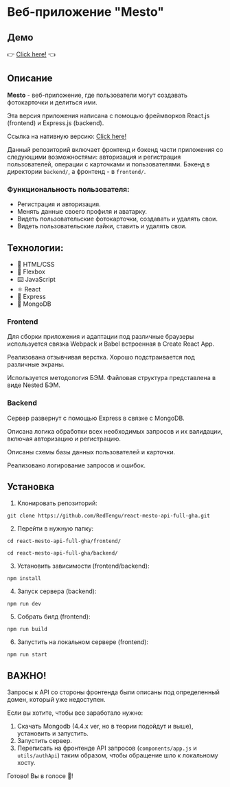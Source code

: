 # Веб-приложение "Mesto"

## Демо

👉 [Click here!](https://redtengu.github.io/react-mesto-auth) 👈

## Описание

**Mesto** - веб-приложение, где пользователи могут создавать фотокарточки и делиться ими.

Эта версия приложения написана с помощью фреймворков React.js (frontend) и Express.js (backend).

Ссылка на нативную версию: [Click here!](https://github.com/RedTengu/mesto)

Данный репозиторий включает фронтенд и бэкенд части приложения со следующими возможностями: авторизация и регистрация пользователей, операции с карточками и пользователями. Бэкенд в директории `backend/`, а фронтенд - в `frontend/`.

### Функциональность пользователя:
- Регистрация и авторизация.
- Менять данные своего профиля и аватарку.
- Видеть пользовательские фотокарточки, создавать и удалять свои.
- Видеть пользовательские лайки, ставить и удалять свои.

## Технологии:
* 🌌 HTML/CSS
* 💪 Flexbox
* ⌨️ JavaScript
* ⚛ React
* 🚄 Express
* 🍃 MongoDB

### Frontend
Для сборки приложения и адаптации под различные браузеры используется связка Webpack и Babel встроенная в Create React App.

Реализована отзывчивая верстка. Хорошо подстраивается под различные экраны.

Используется методология БЭМ. Файловая структура представлена в виде Nested БЭМ. 

### Backend

Сервер развернут с помощью Express в связке с MongoDB. 

Описана логика обработки всех необходимых запросов и их валидации, включая авторизацию и регистрацию.

Описаны схемы базы данных пользователей и карточки.

Реализовано логирование запросов и ошибок. 

## Установка
1. Клонировать репозиторий:

````
git clone https://github.com/RedTengu/react-mesto-api-full-gha.git
````

2. Перейти в нужную папку:

````
cd react-mesto-api-full-gha/frontend/
````

````
cd react-mesto-api-full-gha/backend/
````   

3. Установить зависимости (frontend/backend):

````
npm install
````

4. Запуск сервера (backend):

````
npm run dev
````
    
5. Собрать билд (frontend):

````
npm run build
````
    
6. Запустить на локальном сервере (frontend):

````
npm run start
````

## ВАЖНО!
Запросы к API со стороны фронтенда были описаны под определенный домен, который уже недоступен. 

Если вы хотите, чтобы все заработало нужно:

1. Скачать Mongodb (4.4.x ver, но в теории подойдут и выше), установить и запустить.
2. Запустить сервер.
3. Переписать на фронтенде API запросов (`components/app.js` и `utils/authApi`) таким образом, чтобы обращение шло к локальному хосту.

Готово! Вы в голосе 🚨! 
